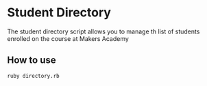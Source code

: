 Student Directory
=================

The student directory script allows you to manage th list of students enrolled on the course at Makers Academy

How to use
----------
```shell
ruby directory.rb
```
